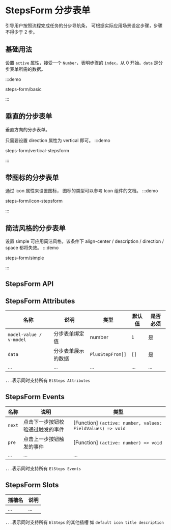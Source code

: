 # StepsForm 分步表单

引导用户按照流程完成任务的分步导航条， 可根据实际应用场景设定步骤，步骤不得少于 2 步。

## 基础用法

设置 `active` 属性，接受一个 `Number`，表明步骤的 `index`，从 0 开始。`data` 是分步表单所需的数据。

:::demo

steps-form/basic

:::

## 垂直的分步表单

垂直方向的分步表单。

只需要设置 direction 属性为 vertical 即可。
:::demo

steps-form/vertical-stepsform

:::

## 带图标的分步表单

通过 icon 属性来设置图标， 图标的类型可以参考 Icon 组件的文档。
:::demo

steps-form/icon-stepsform

:::

## 简洁风格的分步表单

设置 simple 可应用简洁风格，该条件下 align-center / description / direction / space 都将失效。
:::demo

steps-form/simple

:::

## StepsForm API

## StepsForm Attributes

| 名称                    | 说明               | 类型             | 默认值 | 是否必须 |
| ----------------------- | ------------------ | ---------------- | ------ | -------- |
| `model-value / v-model` | 分步表单绑定值     | number           | `1`    | 是       |
| `data`                  | 分步表单展示的数据 | `PlusStepFrom[]` | `[]`   | 是       |
| ...                     | ...                | ...              | ...    | ...      |

`...`表示同时支持所有 `ElSteps Attributes`

## StepsForm Events

| 名称   | 说明                             | 类型                                                       |
| ------ | -------------------------------- | ---------------------------------------------------------- |
| `next` | 点击下一步按钮校验通过触发的事件 | [Function] `(active: number, values: FieldValues) => void` |
| `pre`  | 点击上一步按钮触发的事件         | [Function] `(active: number) => void`                      |
| ...    | ...                              | ...                                                        |

`...`表示同时支持所有 `ElSteps Events`

## StepsForm Slots

| 插槽名 | 说明 |
| ------ | ---- |
| ...    | ...  |

`...`表示同时支持所有 `ElSteps` 的其他插槽 如 `default icon title description`
